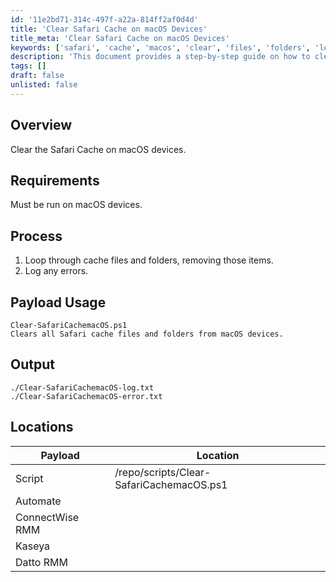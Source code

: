 ```yaml
---
id: '11e2bd71-314c-497f-a22a-814ff2af0d4d'
title: 'Clear Safari Cache on macOS Devices'
title_meta: 'Clear Safari Cache on macOS Devices'
keywords: ['safari', 'cache', 'macos', 'clear', 'files', 'folders', 'logs', 'errors']
description: 'This document provides a step-by-step guide on how to clear the Safari cache on macOS devices, including the requirements, process, and output logs for successful execution.'
tags: []
draft: false
unlisted: false
---
```


## Overview

Clear the Safari Cache on macOS devices.

## Requirements

Must be run on macOS devices.

## Process

1. Loop through cache files and folders, removing those items.
2. Log any errors.

## Payload Usage

```
Clear-SafariCachemacOS.ps1
Clears all Safari cache files and folders from macOS devices.
```

## Output

```
./Clear-SafariCachemacOS-log.txt
./Clear-SafariCachemacOS-error.txt
```

## Locations

| Payload                    | Location                               |
|---------------------------|----------------------------------------|
| Script                    | /repo/scripts/Clear-SafariCachemacOS.ps1 |
| Automate                  |                                        |
| ConnectWise RMM           |                                        |
| Kaseya                    |                                        |
| Datto RMM                 |                                        |

